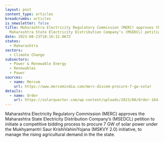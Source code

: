 ```yaml
---
layout: post
content_type: articles
breadcrumbs: articles
is_newsletter: false
title: Maharashtra Electricity Regulatory Commission (MERC) approves the
  Maharashtra State Electricity Distribution Company’s (MSEDCL) petition
date: 2023-08-23T18:16:12.067Z
states:
  - Maharashtra
sectors:
  - Climate Change
subsectors:
  - Power & Renewable Energy
  - Renewables
  - Power
sources:
  - name: Mercom
    url: https://www.mercomindia.com/merc-discom-procure-7-gw-solar
details:
  - name: Order
    url: https://solarquarter.com/wp-content/uploads/2023/08/Order-164-of-2023_compressed.pdf
---
```

Maharashtra Electricity Regulatory Commission (MERC) approves the Maharashtra State Electricity Distribution Company’s (MSEDCL) petition to initiate a competitive bidding process to procure 7 GW of solar power under the Mukhyamantri Saur KrishiVahiniYojana (MSKVY 2.0) initiative, to manage the rising agricultural demand in the the state.
